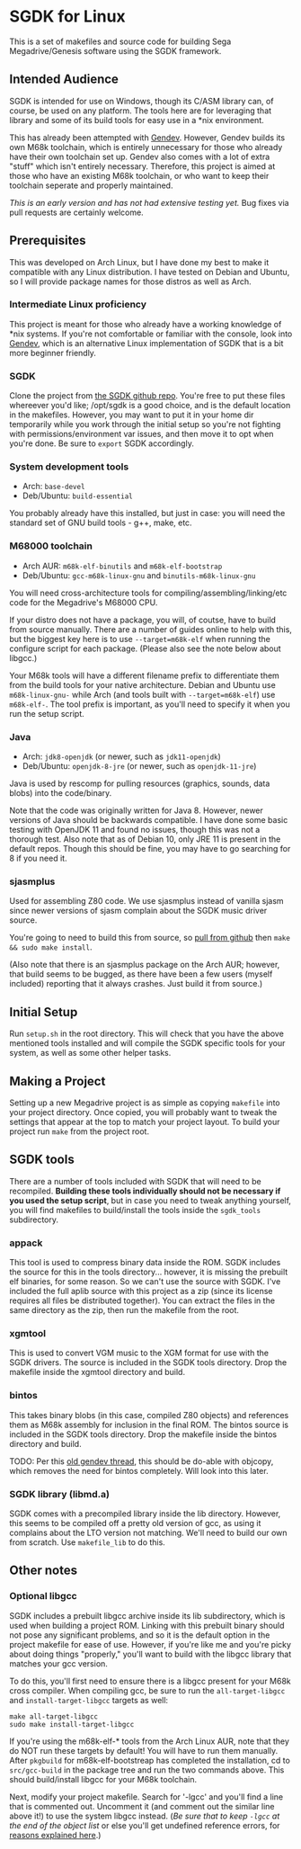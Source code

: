 # SGDK for Linux
This is a set of makefiles and source code for building Sega Megadrive/Genesis software using the SGDK framework.

## Intended Audience
SGDK is intended for use on Windows, though its C/ASM library can, of course, be used on any platform. The tools here are for leveraging that library and some of its build tools for easy use in a *nix environment.

This has already been attempted with [Gendev](https://github.com/kubilus1/gendev). However, Gendev builds its own M68k toolchain, which is entirely unnecessary for those who already have their own toolchain set up. Gendev also comes with a lot of extra "stuff" which isn't entirely necessary. Therefore, this project is aimed at those who have an existing M68k toolchain, or who want to keep their toolchain seperate and properly maintained.

*This is an early version and has not had extensive testing yet.* Bug fixes via pull requests are certainly welcome.

## Prerequisites
This was developed on Arch Linux, but I have done my best to make it compatible with any Linux distribution. I have tested on Debian and Ubuntu, so I will provide package names for those distros as well as Arch.

### Intermediate Linux proficiency
This project is meant for those who already have a working knowledge of *nix systems. If you're not comfortable or familiar with the console, look into [Gendev](https://github.com/kubilus1/gendev), which is an alternative Linux implementation of SGDK that is a bit more beginner friendly.

### SGDK
Clone the project from [the SGDK github repo](https://github.com/Stephane-D/SGDK). You're free to put these files whereever you'd like; /opt/sgdk is a good choice, and is the default location in the makefiles. However, you may want to put it in your home dir temporarily while you work through the initial setup so you're not fighting with permissions/environment var issues, and then move it to opt when you're done. Be sure to `export` SGDK accordingly.

### System development tools
- Arch: `base-devel`
- Deb/Ubuntu: `build-essential`

You probably already have this installed, but just in case: you will need the standard set of GNU build tools - g++, make, etc.

### M68000 toolchain
- Arch AUR: `m68k-elf-binutils` and `m68k-elf-bootstrap`
- Deb/Ubuntu: `gcc-m68k-linux-gnu` and `binutils-m68k-linux-gnu`

You will need cross-architecture tools for compiling/assembling/linking/etc code for the Megadrive's M68000 CPU.

If your distro does not have a package, you will, of coutse, have to build from source manually. There are a number of guides online to help with this, but the biggest key here is to use `--target=m68k-elf` when running the configure script for each package. (Please also see the note below about libgcc.)

Your M68k tools will have a different filename prefix to differentiate them from the build tools for your native architecture. Debian and Ubuntu use `m68k-linux-gnu-` while Arch (and tools built with `--target=m68k-elf`) use `m68k-elf-`. The tool prefix is important, as you'll need to specify it when you run the setup script.

### Java
- Arch: `jdk8-openjdk` (or newer, such as `jdk11-openjdk`)
- Deb/Ubuntu: `openjdk-8-jre` (or newer, such as `openjdk-11-jre`)

Java is used by rescomp for pulling resources (graphics, sounds, data blobs) into the code/binary. 

Note that the code was originally written for Java 8. However, newer versions of Java should be backwards compatible. I have done some basic testing with OpenJDK 11 and found no issues, though this was not a thorough test. Also note that as of Debian 10, only JRE 11 is present in the default repos. Though this should be fine, you may have to go searching for 8 if you need it.

### sjasmplus
Used for assembling Z80 code. We use sjasmplus instead of vanilla sjasm since newer versions of sjasm complain about the SGDK music driver source.

You're going to need to build this from source, so [pull from github](https://github.com/z00m128/sjasmplus)  then `make && sudo make install`.

(Also note that there is an sjasmplus package on the Arch AUR; however, that build seems to be bugged, as there have been a few users (myself included) reporting that it always crashes. Just build it from source.)

## Initial Setup
Run `setup.sh` in the root directory. This will check that you have the above mentioned tools installed and will compile the SGDK specific tools for your system, as well as some other helper tasks.

## Making a Project
Setting up a new Megadrive project is as simple as copying `makefile` into your project directory. Once copied, you will probably want to tweak the settings that appear at the top to match your project layout. To build your project run `make` from the project root.

## SGDK tools
There are a number of tools included with SGDK that will need to be recompiled. **Building these tools individually should not be necessary if you used the setup script**, but in case you need to tweak anything yourself, you will find makefiles to build/install the tools inside the `sgdk_tools` subdirectory. 

### appack
This tool is used to compress binary data inside the ROM. SGDK includes the source for this in the tools directory... however, it is missing the prebuilt elf binaries, for some reason. So we can't use the source with SGDK. I've included the full aplib source with this project as a zip (since its license requires all files be distributed together). You can extract the files in the same directory as the zip, then run the makefile from the root.

### xgmtool
This is used to convert VGM music to the XGM format for use with the SGDK drivers. The source is included in the SGDK tools directory. Drop the makefile inside the xgmtool directory and build.

### bintos
This takes binary blobs (in this case, compiled Z80 objects) and references them as M68k assembly for inclusion in the final ROM. The bintos source is included in the SGDK tools directory. Drop the makefile inside the bintos directory and build.

TODO: Per this [old gendev thread](https://gendev.spritesmind.net/forum/viewtopic.php?p=17275#p17275), this should be do-able with objcopy, which removes the need for bintos completely. Will look into this later.

### SGDK library (libmd.a)
SGDK comes with a precompiled library inside the lib directory. However, this seems to be compiled off a pretty old version of gcc, as using it complains about the LTO version not matching. We'll need to build our own from scratch. Use `makefile_lib` to do this.

## Other notes
### Optional libgcc
SGDK includes a prebuilt libgcc archive inside its lib subdirectory, which is used when building a project ROM. Linking with this prebuilt binary should not pose any significant problems, and so it is the default option in the project makefile for ease of use. However, if you're like me and you're picky about doing things "properly," you'll want to build with the libgcc library that matches your gcc version.

To do this, you'll first need to ensure there is a libgcc present for your M68k cross compiler. When compiling gcc, be sure to run the `all-target-libgcc` and `install-target-libgcc` targets as well:
```
make all-target-libgcc
sudo make install-target-libgcc
```

If you're using the m68k-elf-* tools from the Arch Linux AUR, note that they do NOT run these targets by default! You will have to run them manually. After `pkgbuild` for m68k-elf-bootstreap has completed the installation, cd to `src/gcc-build` in the package tree and run the two commands above. This should build/install libgcc for your M68k toolchain.

Next, modify your project makefile. Search for '-lgcc' and you'll find a line that is commented out. Uncomment it (and comment out the similar line above it!) to use the system libgcc instead. (*Be sure that to keep `-lgcc` at the end of the object list* or else you'll get undefined reference errors, for [reasons explained here](http://c-faq.com/lib/libsearch.html).)
